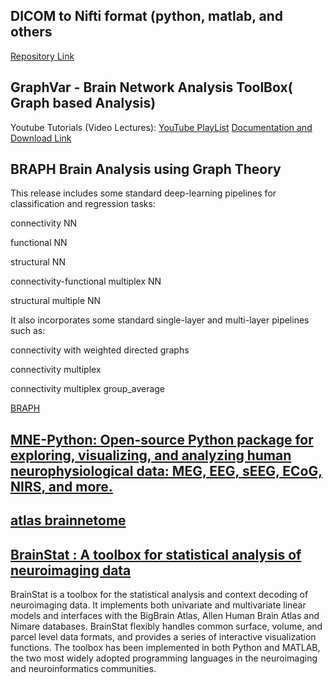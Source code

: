 ## DICOM to Nifti format (python, matlab, and others
[Repository Link](https://github.com/rordenlab/dcm2niix)

## GraphVar - Brain Network Analysis ToolBox( Graph based Analysis)
Youtube Tutorials (Video Lectures): 
[YouTube PlayList](https://www.youtube.com/@graphvar9022)
[Documentation and Download Link](https://www.nitrc.org/projects/graphvar/#:~:text=%E2%80%9CGraphVar%E2%80%9D%20is%20a%20user%2D,and%20interactive%20exploration%20of%20results.)

## BRAPH Brain Analysis using Graph Theory 
This release includes some standard deep-learning pipelines for classification and regression tasks:

connectivity NN

functional NN

structural NN

connectivity-functional multiplex NN

structural multiple NN

It also incorporates some standard single-layer and multi-layer pipelines such as:

connectivity with weighted directed graphs

connectivity multiplex

connectivity multiplex group_average

[BRAPH](http://braph.org/connectivity-analysis/graph-measures/)

## [MNE-Python: Open-source Python package for exploring, visualizing, and analyzing human neurophysiological data: MEG, EEG, sEEG, ECoG, NIRS, and more.](https://mne.tools/stable/index.html)
## [atlas brainnetome](https://atlas.brainnetome.org/bnatlas.html)
## [BrainStat : A toolbox for statistical analysis of neuroimaging data](https://brainstat.readthedocs.io/en/master/index.html)
BrainStat is a toolbox for the statistical analysis and context decoding of neuroimaging data. It implements both univariate and multivariate linear models and interfaces with the BigBrain Atlas, Allen Human Brain Atlas and Nimare databases. BrainStat flexibly handles common surface, volume, and parcel level data formats, and provides a series of interactive visualization functions. The toolbox has been implemented in both Python and MATLAB, the two most widely adopted programming languages in the neuroimaging and neuroinformatics communities.
